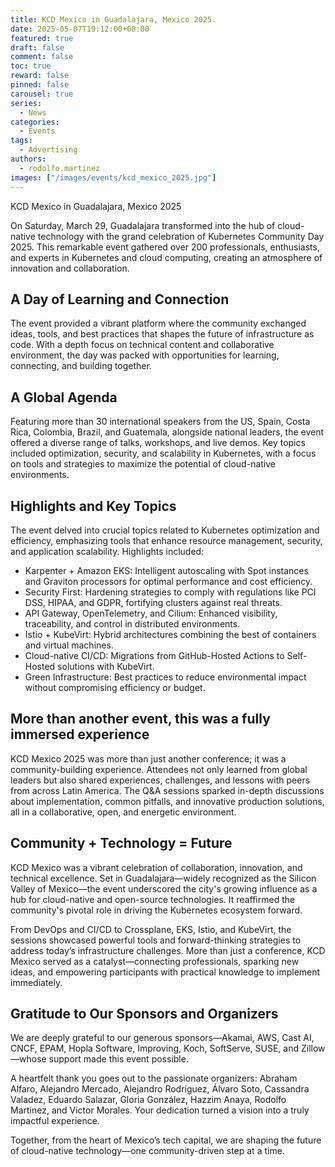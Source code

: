 ```yaml
---
title: KCD Mexico in Guadalajara, Mexico 2025.
date: 2025-05-07T19:12:00+08:00
featured: true
draft: false
comment: false
toc: true
reward: false
pinned: false
carousel: true
series:
  - News
categories:
  - Events
tags: 
  - Advertising
authors:
  - rodolfo.martinez
images: ["/images/events/kcd_mexico_2025.jpg"]
---
```


KCD Mexico in Guadalajara, Mexico 2025

<!--more-->

On Saturday, March 29, Guadalajara transformed into the hub of cloud-native technology with the grand
celebration of Kubernetes Community Day 2025.
This remarkable event gathered over 200 professionals, enthusiasts, and experts in Kubernetes and cloud
computing, creating an atmosphere of innovation and collaboration.

<!-- image attendees -->

## A Day of Learning and Connection

The event provided a vibrant platform where the community exchanged ideas, tools, and best practices that
shapes the future of infrastructure as code. With a depth focus on technical content and collaborative
environment, the day was packed with opportunities for learning, connecting, and building together.

## A Global Agenda

Featuring more than 30 international speakers from the US, Spain, Costa Rica, Colombia, Brazil, and Guatemala,
alongside national leaders, the event offered a diverse range of talks, workshops, and live demos.
Key topics included optimization, security, and scalability in Kubernetes, with a focus on tools and strategies
to maximize the potential of cloud-native environments.


## Highlights and Key Topics

The event delved into crucial topics related to Kubernetes optimization and efficiency, emphasizing tools that
enhance resource management, security, and application scalability. Highlights included:
- Karpenter + Amazon EKS: Intelligent autoscaling with Spot instances and Graviton processors for optimal performance and cost efficiency.
- Security First: Hardening strategies to comply with regulations like PCI DSS, HIPAA, and GDPR, fortifying clusters against real threats.
- API Gateway, OpenTelemetry, and Cilium: Enhanced visibility, traceability, and control in distributed environments.
- Istio + KubeVirt: Hybrid architectures combining the best of containers and virtual machines.
- Cloud-native CI/CD: Migrations from GitHub-Hosted Actions to Self-Hosted solutions with KubeVirt.
- Green Infrastructure: Best practices to reduce environmental impact without compromising efficiency or budget.

## More than another event, this was a fully immersed experience

KCD Mexico 2025 was more than just another conference; it was a community-building experience. Attendees not only learned
from global leaders but also shared experiences, challenges, and lessons with peers from across Latin America.
The Q&A sessions sparked in-depth discussions about implementation, common pitfalls, and innovative production solutions,
all in a collaborative, open, and energetic environment.

## Community + Technology = Future

KCD Mexico was a vibrant celebration of collaboration, innovation, and technical excellence. Set in Guadalajara—widely recognized as the Silicon Valley of Mexico—the event underscored the city's growing influence as a hub for cloud-native and open-source technologies. It reaffirmed the community's pivotal role in driving the Kubernetes ecosystem forward.

From DevOps and CI/CD to Crossplane, EKS, Istio, and KubeVirt, the sessions showcased powerful tools and forward-thinking strategies to address today’s infrastructure challenges. More than just a conference, KCD Mexico served as a catalyst—connecting professionals, sparking new ideas, and empowering participants with practical knowledge to implement immediately.

## Gratitude to Our Sponsors and Organizers

We are deeply grateful to our generous sponsors—Akamai, AWS, Cast AI, CNCF, EPAM, Hopla Software, Improving, Koch, SoftServe, SUSE, and Zillow—whose support made this event possible.

A heartfelt thank you goes out to the passionate organizers: Abraham Alfaro, Alejandro Mercado, Alejandro Rodríguez, Álvaro Soto, Cassandra Valadez, Eduardo Salazar, Gloria González, Hazzim Anaya, Rodolfo Martinez, and Victor Morales. Your dedication turned a vision into a truly impactful experience.

Together, from the heart of Mexico’s tech capital, we are shaping the future of cloud-native technology—one community-driven step at a time.

